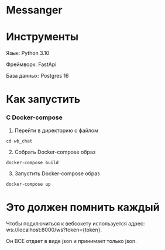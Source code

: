 # Messanger


# Инструменты
Язык: Python 3.10

Фреймворк: FastApi

База данных: Postgres 16

# Как запустить
### С Docker-compose
1. Перейти в директорию с файлом
```commandline
cd wb_chat
``` 
2. Собрать Docker-compose образ
```commandline
docker-compose build
```
3. Запустить Docker-compose образ
```commandline
docker-compose up
```

# Это должен помнить каждый
Чтобы подключиться к вебсокету используется адрес: ws://localhost:8000/ws?token={token}.

Он ВСЕ отдает в виде json и принимает только json.